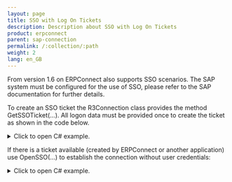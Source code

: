 ```yaml
---
layout: page
title: SSO with Log On Tickets
description: Description about SSO with Log On Tickets
product: erpconnect
parent: sap-connection
permalink: /:collection/:path
weight: 2
lang: en_GB
---
```


From version 1.6 on ERPConnect also supports SSO scenarios. The SAP system must be configured for the use of SSO, please refer to the SAP documentation for further details.

To create an SSO ticket the R3Connection class provides the method GetSSOTicket(…). All logon data must be provided once to create the ticket as shown in the code below.

<details>
<summary>Click to open C# example.</summary>
{% highlight csharp %}

using(ERPConnect.R3Connection cont = new ERPConnect.R3Connection())
{
    cont.Host = "duncan"; 
    cont.SystemNumber = 7; 
    cont.Client = "800"; cont.Language = "EN"; 
    cont.UserName = "Theobald"; 
    cont.Password = "pw"; 
       
    string ssoticket = cont.GetSSOTicket();
}


{% endhighlight %}
</details>


If there is a ticket available (created by ERPConnect or another application) use OpenSSO(…) to establish the connection without user credentials:

<details>
<summary>Click to open C# example.</summary>
{% highlight csharp %}

using(ERPConnect.R3Connection conts = new ERPConnect.R3Connection())
{
    conts.Host = "duncan"; 
    conts.SystemNumber = 7; 
    conts.Client = "800"; conts.Language = "EN"; 
       
    conts.OpenSSO(ssoticket);
}


{% endhighlight %}
</details>
